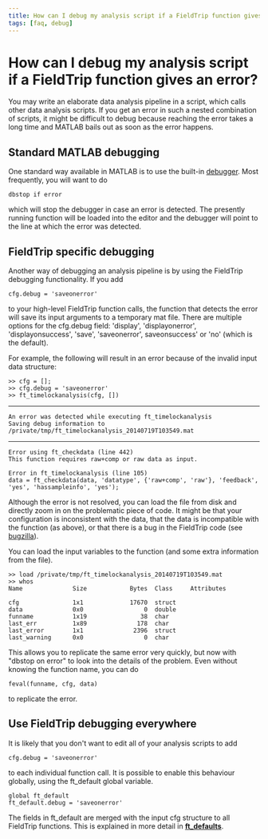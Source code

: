 ```yaml
---
title: How can I debug my analysis script if a FieldTrip function gives an error?
tags: [faq, debug]
---
```


# How can I debug my analysis script if a FieldTrip function gives an error?

You may write an elaborate data analysis pipeline in a script, which calls other data analysis scripts. If you get an error in such a nested combination of scripts, it might be difficult to debug because reaching the error takes a long time and MATLAB bails out as soon as the error happens.

## Standard MATLAB debugging

One standard way available in MATLAB is to use the built-in [debugger](http://www.mathworks.com/help/matlab/debugging-code.html). Most frequently, you will want to do

    dbstop if error

which will stop the debugger in case an error is detected. The presently running function will be loaded into the editor and the debugger will point to the line at which the error was detected.

## FieldTrip specific debugging

Another way of debugging an analysis pipeline is by using the FieldTrip debugging functionality. If you add

    cfg.debug = 'saveonerror'

to your high-level FieldTrip function calls, the function that detects the error will save its input arguments to a temporary mat file. There are multiple options for the cfg.debug field: 'display', 'displayonerror', 'displayonsuccess', 'save', 'saveonerror', saveonsuccess' or 'no' (which is the default).

For example, the following will result in an error because of the invalid input data structure:

    >> cfg = [];
    >> cfg.debug = 'saveonerror'
    >> ft_timelockanalysis(cfg, [])

---

    An error was detected while executing ft_timelockanalysis
    Saving debug information to /private/tmp/ft_timelockanalysis_20140719T103549.mat

---

    Error using ft_checkdata (line 442)
    This function requires raw+comp or raw data as input.

    Error in ft_timelockanalysis (line 105)
    data = ft_checkdata(data, 'datatype', {'raw+comp', 'raw'}, 'feedback', 'yes', 'hassampleinfo', 'yes');

Although the error is not resolved, you can load the file from disk and directly zoom in on the problematic piece of code. It might be that your configuration is inconsistent with the data, that the data is incompatible with the function (as above), or that there is a bug in the FieldTrip code (see [bugzilla](/bugzilla)).

You can load the input variables to the function (and some extra information from the file).

    >> load /private/tmp/ft_timelockanalysis_20140719T103549.mat
    >> whos
    Name              Size            Bytes  Class     Attributes

    cfg               1x1             17670  struct
    data              0x0                 0  double
    funname           1x19               38  char
    last_err          1x89              178  char
    last_error        1x1              2396  struct
    last_warning      0x0                 0  char

This allows you to replicate the same error very quickly, but now with "dbstop on error" to look into the details of the problem. Even without knowing the function name, you can do

    feval(funname, cfg, data)

to replicate the error.

## Use FieldTrip debugging everywhere

It is likely that you don't want to edit all of your analysis scripts to add

    cfg.debug = 'saveonerror'

to each individual function call. It is possible to enable this behaviour globally, using the ft_default global variable.

    global ft_default
    ft_default.debug = 'saveonerror'

The fields in ft_default are merged with the input cfg structure to all FieldTrip functions. This is explained in more detail in **[ft_defaults](/reference/ft_defaults)**.
